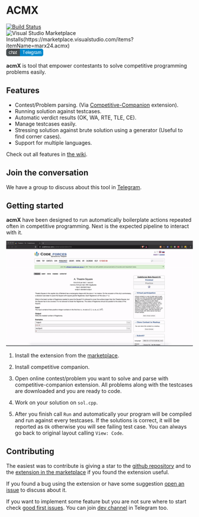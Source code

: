 # ACMX

[![Build Status](https://img.shields.io/github/workflow/status/mfornet/acmx/vscode-ext-test)](https://img.shields.io/github/workflow/status/mfornet/acmx/vscode-ext-test) ![Visual Studio Marketplace Installs(https://marketplace.visualstudio.com/items?itemName=marx24.acmx)](https://img.shields.io/visual-studio-marketplace/i/marx24.acmx) [![](images/telegram-badge.png)](https://t.me/acm_x)

**acmX** is tool that empower contestants to solve competitive programming problems easily.

## Features

* Contest/Problem parsing. (Via [Competitive-Companion](https://github.com/jmerle/competitive-companion) extension).
* Running solution against testcases.
* Automatic verdict results (OK, WA, RTE, TLE, CE).
* Manage testcases easily.
* Stressing solution against brute solution using a generator (Useful to find corner cases).
* Support for multiple languages.

Check out all features in [the wiki](https://github.com/mfornet/acmx/wiki).

## Join the conversation

We have a group to discuss about this tool in [Telegram](https://t.me/acm_x).

## Getting started

**acmX** have been designed to run automatically boilerplate actions repeated often in competitive programming. Next is the expected pipeline to interact with it.

![Getting started](images/getting-started.gif)

1. Install the extension from the [marketplace](https://marketplace.visualstudio.com/items?itemName=marx24.acmx).

2. Install competitive companion.

3. Open online contest/problem you want to solve and parse with competitive-companion extension. All problems along with the testcases are downloaded and you are ready to code.

4. Work on your solution on `sol.cpp`.

5. After you finish call `Run` and automatically your program will be compiled and run against every testcases. If the solutions is correct, it will be reported as `Ok` otherwise you will see failing test case. You can always go back to original layout calling `View: Code`.

## Contributing

The easiest was to contribute is giving a star to the [github repository](https://github.com/mfornet/acmx) and to the [extension in the marketplace](https://marketplace.visualstudio.com/items?itemName=marx24.acmx) if you found the extension useful.

If you found a bug using the extension or have some suggestion [open an issue](https://github.com/mfornet/acmx/issues) to discuss about it.

If you want to implement some feature but you are not sure where to start check [good first issues](https://github.com/mfornet/acmx/issues?q=is%3Aissue+is%3Aopen+label%3A%22good+first+issue%22). You can join [dev channel](https://t.me/acm_x_dev) in Telegram too.
